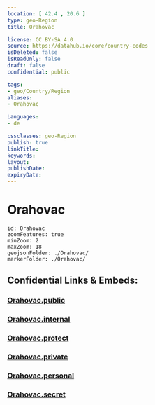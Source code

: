 ```yaml
---
location: [ 42.4 , 20.6 ] 
type: geo-Region
title: Orahovac

license: CC BY-SA 4.0
source: https://datahub.io/core/country-codes
isDeleted: false
isReadOnly: false
draft: false
confidential: public

tags:
- geo/Country/Region
aliases:
- Orahovac

Languages:
- de

cssclasses: geo-Region
publish: true
linkTitle: 
keywords: 
layout: 
publishDate: 
expiryDate: 
---
```


# Orahovac

```leaflet
id: Orahovac
zoomFeatures: true 
minZoom: 2 
maxZoom: 18
geojsonFolder: ./Orahovac/
markerFolder: ./Orahovac/
```


## Confidential Links & Embeds: 

### [Orahovac.public](/_public/\Earth\Continent\Europe\Europe~South\Kosovo\districts~Kosovo\Đakovica\counties~ĐakovicaOrahovac.public.md) 

### [Orahovac.internal](/_internal/\Earth\Continent\Europe\Europe~South\Kosovo\districts~Kosovo\Đakovica\counties~ĐakovicaOrahovac.internal.md) 

### [Orahovac.protect](/_protect/\Earth\Continent\Europe\Europe~South\Kosovo\districts~Kosovo\Đakovica\counties~ĐakovicaOrahovac.protect.md) 

### [Orahovac.private](/_private/\Earth\Continent\Europe\Europe~South\Kosovo\districts~Kosovo\Đakovica\counties~ĐakovicaOrahovac.private.md) 

### [Orahovac.personal](/_personal/\Earth\Continent\Europe\Europe~South\Kosovo\districts~Kosovo\Đakovica\counties~ĐakovicaOrahovac.personal.md) 

### [Orahovac.secret](/_secret/\Earth\Continent\Europe\Europe~South\Kosovo\districts~Kosovo\Đakovica\counties~ĐakovicaOrahovac.secret.md)

